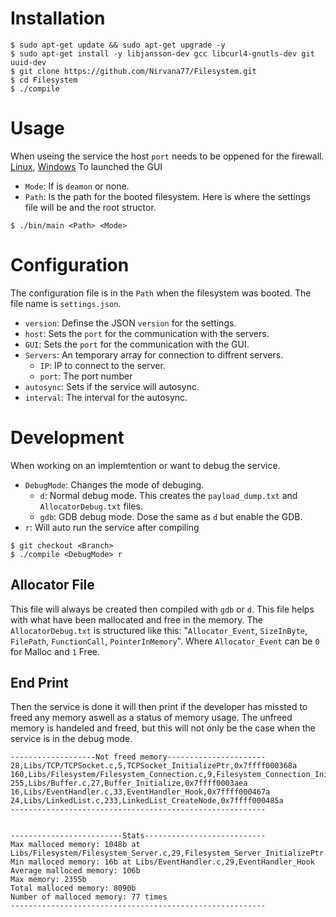 
# Installation
```
$ sudo apt-get update && sudo apt-get upgrade -y
$ sudo apt-get install -y libjansson-dev gcc libcurl4-gnutls-dev git uuid-dev
$ git clone https://github.com/Nirvana77/Filesystem.git
$ cd Filesystem
$ ./compile
```

# Usage
When useing the service the host `port` needs to be oppened for the firewall. [Linux](https://www.cyberciti.biz/faq/how-to-open-firewall-port-on-ubuntu-linux-12-04-14-04-lts/), [Windows](https://learn.microsoft.com/en-us/answers/questions/291348/can39t-open-ports-in-windows-10.html)
To launched the GUI

- `Mode`: If is `deamon` or none.
- `Path`: Is the path for the booted filesystem. Here is where the settings file will be and the root structor.

```
$ ./bin/main <Path> <Mode>
```
# Configuration
The configuration file is in the `Path` when the filesystem was booted. The file name is `settings.json`.
- `version`: Definse the JSON `version` for the settings.
- `host`: Sets the `port` for the communication with the servers.
- `GUI`: Sets the `port` for the communication with the GUI.
- `Servers`: An temporary array for connection to diffrent servers. 
    - `IP`: IP to connect to the server.
    - `port`: The port number
- `autosync`: Sets if the service will autosync.
- `interval`: The interval for the autosync.
# Development
When working on an implemtention or want to debug the service.
- `DebugMode`: Changes the mode of debuging.
    - `d`: Normal debug mode. This creates the `payload_dump.txt` and `AllocatorDebug.txt` files.
    - `gdb`: GDB debug mode. Dose the same as `d` but enable the GDB. 
- `r`: Will auto run the service after compiling
```
$ git checkout <Branch>
$ ./compile <DebugMode> r
```
## Allocator File
This file will always be created then compiled with `gdb` or `d`. This file helps with what have been mallocated and free in the memory. The `AllocatorDebug.txt` is structured like this: 
"`Allocator_Event`, `SizeInByte`, `FilePath`, `FunctionCall`, `PointerInMemory`". 
Where `Allocator_Event` can be `0` for Malloc and `1` Free.

## End Print
Then the service is done it will then print if the developer has missted to freed any memory aswell as a status of memory usage. The unfreed memory is handeled and freed, but this will not only be the case when the service is in the debug mode.
```
-------------------Not freed memory----------------------
28,Libs/TCP/TCPSocket.c,5,TCPSocket_InitializePtr,0x7ffff000368a
160,Libs/Filesystem/Filesystem_Connection.c,9,Filesystem_Connection_InitializePtr,0x7ffff000387a
255,Libs/Buffer.c,27,Buffer_Initialize,0x7ffff0003aea
16,Libs/EventHandler.c,33,EventHandler_Hook,0x7ffff000467a
24,Libs/LinkedList.c,233,LinkedList_CreateNode,0x7ffff000485a
---------------------------------------------------------


-------------------------Stats---------------------------
Max malloced memory: 1048b at Libs/Filesystem/Filesystem_Server.c,29,Filesystem_Server_InitializePtr
Min malloced memory: 16b at Libs/EventHandler.c,29,EventHandler_Hook
Average malloced memory: 106b
Max memory: 2355b
Total malloced memory: 8090b
Number of malloced memory: 77 times
---------------------------------------------------------
```